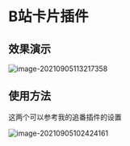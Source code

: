 # B站卡片插件

## 效果演示

![image-20210905113217358](https://img.xiaoyou66.com/2021/09/05/7c0826ff6db16.png)

## 使用方法

这两个可以参考我的追番插件的设置

![image-20210905102424161](https://img.xiaoyou66.com/2021/09/05/a83037dddb949.png)

